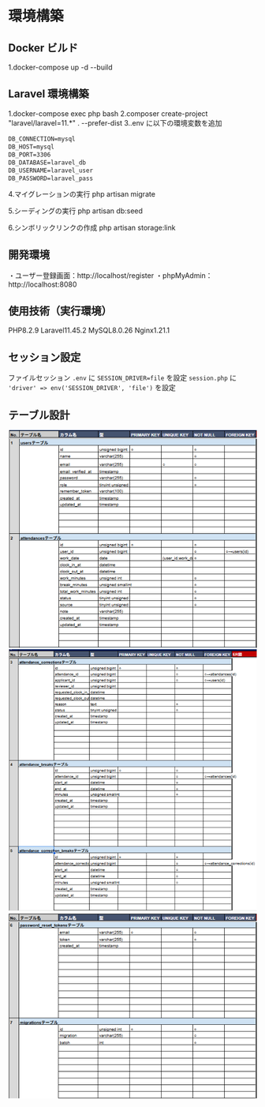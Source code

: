 # 環境構築

## Docker ビルド

1.docker-compose up -d --build

## Laravel 環境構築

1.docker-compose exec php bash
2.composer create-project "laravel/laravel=11.\*" . --prefer-dist
3..env に以下の環境変数を追加

    DB_CONNECTION=mysql
    DB_HOST=mysql
    DB_PORT=3306
    DB_DATABASE=laravel_db
    DB_USERNAME=laravel_user
    DB_PASSWORD=laravel_pass

4.マイグレーションの実行
php artisan migrate

5.シーディングの実行
php artisan db:seed

6.シンボリックリンクの作成
php artisan storage:link

## 開発環境

・ユーザー登録画面：http://localhost/register
・phpMyAdmin：http://localhost:8080

## 使用技術（実行環境）

PHP8.2.9
Laravel11.45.2
MySQL8.0.26
Nginx1.21.1

## セッション設定

ファイルセッション
`.env` に `SESSION_DRIVER=file` を設定
`session.php` に `'driver' => env('SESSION_DRIVER', 'file')` を設定

## テーブル設計

![alt text](docs/image.png)
![alt text](docs/image-1.png)
![alt text](docs/image-2.png)
